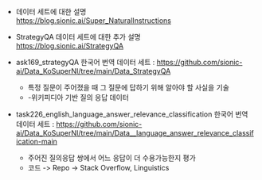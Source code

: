 - 데이터 세트에 대한 설명        
https://blog.sionic.ai/Super_NaturalInstructions     
    
- StrategyQA 데이터 세트에 대한 추가 설명      
https://blog.sionic.ai/StrategyQA   
    
- ask169_strategyQA 한국어 번역 데이터 세트 : https://github.com/sionic-ai/Data_KoSuperNI/tree/main/Data_StrategyQA    
  - 특정 질문이 주어졌을 때 그 질문에 답하기 위해 알아야 할 사실을 기술    
  - -위키피디아 기반 질의 응답 데이터    
     
- task226_english_language_answer_relevance_classification 한국어 번역 데이터 세트 : https://github.com/sionic-ai/Data_KoSuperNI/tree/main/Data__language_answer_relevance_classification-main         
    - 주어진 질의응답 쌍에서 어느 응답이 더 수용가능한지 평가     
    -  코드 -> Repo -> Stack Overflow, Linguistics     
